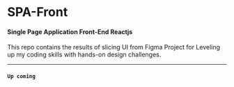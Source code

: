 # SPA-Front 
#### Single Page Application Front-End Reactjs
This repo contains the results of slicing UI from Figma Project for Leveling up my coding skills with hands-on design challenges.
***
#### `Up coming`
